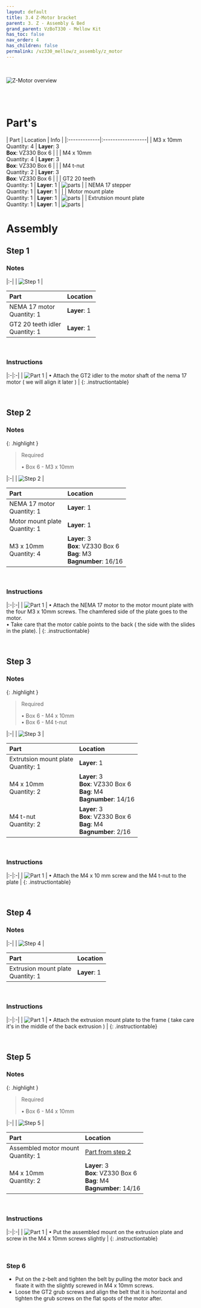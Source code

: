 ```yaml
---
layout: default
title: 3.4 Z-Motor bracket
parent: 3. Z - Assembly & Bed
grand_parent: VzBoT330 - Mellow Kit
has_toc: false
nav_order: 4
has_children: false
permalink: /vz330_mellow/z_assembly/z_motor
---
```


<br>

![Z-Motor overview](../../assets/images/manual/vz330_mellow/z_assembly/z_motor/overview.png)

<br>
<br>

# Part's

| Part | Location | Info |
|:-------------|:------------------|
| M3 x 10mm <br> Quantity: 4 | **Layer**: 3 <br> **Box**: VZ330 Box 6 |  |
| M4 x 10mm <br> Quantity: 4 | **Layer**: 3 <br> **Box**: VZ330 Box 6 |  |
| M4 t-nut <br> Quantity: 2 | **Layer**: 3 <br> **Box**: VZ330 Box 6 |  |
| GT2 20 teeth <br> Quantity: 1 | **Layer**: 1 | ![parts](../../assets/images/manual/vz330_mellow/z_assembly/z_motor/parts/gt2_20.png) |
| NEMA 17 stepper <br> Quantity: 1 | **Layer**: 1 |  |
| Motor mount plate <br> Quantity: 1 | **Layer**: 1 | ![parts](../../assets/images/manual/vz330_mellow/z_assembly/z_motor/parts/motor_plate.png) |
| Extrutsion mount plate <br> Quantity: 1 | **Layer**: 1 | ![parts](../../assets/images/manual/vz330_mellow/z_assembly/z_motor/parts/extrusion_mount.png) |

# Assembly

## Step 1

### Notes

|:-|
| ![Step 1](../../assets/images/manual/vz330_mellow/z_assembly/z_motor/step1.png) |

| Part | Location |
|:-|:-|
| NEMA 17 motor <br> Quantity: 1 | **Layer**: 1 |
| GT2 20 teeth idler <br> Quantity: 1 | **Layer**: 1 |

<br>

### Instructions

|:-|:-|
| ![Part 1](../../assets/images/manual/vz330_mellow/z_assembly/z_motor/step1_part1.png) | &#8226; Attach the GT2 idler to the motor shaft of the nema 17 motor ( we will align it later ) |
{: .instructiontable}

<br>

## Step 2

### Notes

{: .highlight }
> Required
>
> &#8226; Box 6 - M3 x 10mm

|:-|
| ![Step 2](../../assets/images/manual/vz330_mellow/z_assembly/z_motor/step2.png) |

| Part | Location |
|:-|:-|
| NEMA 17 motor <br> Quantity: 1 | **Layer**: 1 |
| Motor mount plate<br> Quantity: 1 | **Layer**: 1 |
| M3 x 10mm <br> Quantity: 4 | **Layer**: 3 <br> **Box**: VZ330 Box 6 <br> **Bag**: M3 <br> **Bagnumber**: 16/16 |

<br>

### Instructions

|:-|:-|
| ![Part 1](../../assets/images/manual/vz330_mellow/z_assembly/z_motor/step2_part1.png) | &#8226; Attach the NEMA 17 motor to the motor mount plate with the four M3 x 10mm screws. The chamfered side of the plate goes to the motor. <br> &#8226; Take care that the motor cable points to the back ( the side with the slides in the plate). |
{: .instructiontable}

<br>

## Step 3

### Notes

{: .highlight }
> Required
>
> &#8226; Box 6 - M4 x 10mm <br>
> &#8226; Box 6 - M4 t-nut

|:-|
| ![Step 3](../../assets/images/manual/vz330_mellow/z_assembly/z_motor/step3.png) |

| Part | Location |
|:-|:-|
| Extrutsion mount plate <br> Quantity: 1 | **Layer**: 1 | 
| M4 x 10mm <br> Quantity: 2 | **Layer**: 3 <br> **Box**: VZ330 Box 6 <br> **Bag**: M4 <br> **Bagnumber**: 14/16 |
| M4 t-nut <br> Quantity: 2 | **Layer**: 3 <br> **Box**: VZ330 Box 6 <br> **Bag**: M4 <br> **Bagnumber**: 2/16 |

<br>

### Instructions

|:-|:-|
| ![Part 1](../../assets/images/manual/vz330_mellow/z_assembly/z_motor/step3_part1.png) | &#8226; Attach the M4 x 10 mm screw and the M4 t-nut to the plate |
{: .instructiontable}

<br>

## Step 4

### Notes

|:-|
| ![Step 4](../../assets/images/manual/vz330_mellow/z_assembly/z_motor/step4.png) |

| Part | Location |
|:-|:-|
| Extrusion mount plate <br> Quantity: 1 | **Layer**: 1 |

<br>

### Instructions

|:-|:-|
| ![Part 1](../../assets/images/manual/vz330_mellow/z_assembly/z_motor/step4_part1.png) | &#8226; Attach the extrusion mount plate to the frame ( take care it's in the middle of the back extrusion ) |
{: .instructiontable}

<br>

## Step 5

### Notes

{: .highlight }
> Required
>
> &#8226; Box 6 - M4 x 10mm

|:-|
| ![Step 5](../../assets/images/manual/vz330_mellow/z_assembly/z_motor/step5.png) |

| Part | Location |
|:-|:-|
| Assembled motor mount <br> Quantity: 1 | [Part from step 2](#step-2) |
| M4 x 10mm <br> Quantity: 2 | **Layer**: 3 <br> **Box**: VZ330 Box 6 <br> **Bag**: M4 <br> **Bagnumber**: 14/16 |

<br>

### Instructions

|:-|:-|
| ![Part 1](../../assets/images/manual/vz330_mellow/z_assembly/z_motor/step5_part1.png) | &#8226; Put the assembled mount on the extrusion plate and screw in the M4 x 10mm screws slightly |
{: .instructiontable}

<br>

### Step 6

- Put on the z-belt and tighten the belt by pulling the motor back and fixate it with the slightly screwed in M4 x 10mm screws.
- Loose the GT2 grub screws and align the belt that it is horizontal and tighten the grub screws on the flat spots of the motor after.